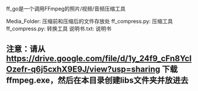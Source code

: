 ff_go是一个调用FFmpeg的照片/视频/音频压缩工具

Media_Folder: 压缩前和压缩后的文件存放处
ff_compress.py: 压缩工具
ff_compress.py: 转换工具
说明书.txt: 说明书


## 注意：请从 https://drive.google.com/file/d/1y_24f9_cFn8YcIOzefr-q6j5cxhX9E9J/view?usp=sharing 下载ffmpeg.exe，然后在本目录创建libs文件夹并放进去